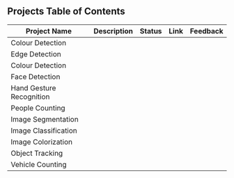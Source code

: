 ## Projects Table of Contents 
| Project Name  | Description   | Status        | Link         |     Feedback|
| ------------- | ------------- | ------------- | -------------|-------------|
| Colour Detection||||
| Edge Detection||||
| Colour Detection||||
| Face Detection||||
| Hand Gesture Recognition||||
| People Counting||||
| Image Segmentation||||
| Image Classification||||
| Image Colorization||||
| Object Tracking||||
| Vehicle Counting||||

